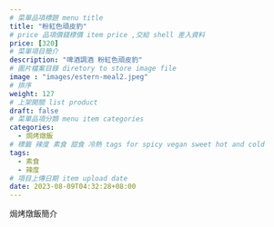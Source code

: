 ```yaml
---
# 菜單品項標題 menu title 
title: "粉紅色頑皮豹"
# price 品項價錢標價 item price ,交給 shell 差入資料
price: [320] 
# 菜單項目簡介 
description: "啤酒調酒 粉紅色頑皮豹"
# 圖片檔案目錄 diretory to store image file
image : "images/estern-meal2.jpeg"
# 排序
weight: 127 
# 上架開關 list product 
draft: false
# 菜單品項分類 menu item categories 
categories:
  - 焗烤燉飯
# 標籤 辣度 素食 甜食 冷熱 tags for spicy vegan sweet hot and cold 
tags:
  - 素食
  - 辣度
# 項目上傳日期 item upload date 
date: 2023-08-09T04:32:28+08:00
---
```


焗烤燉飯簡介
